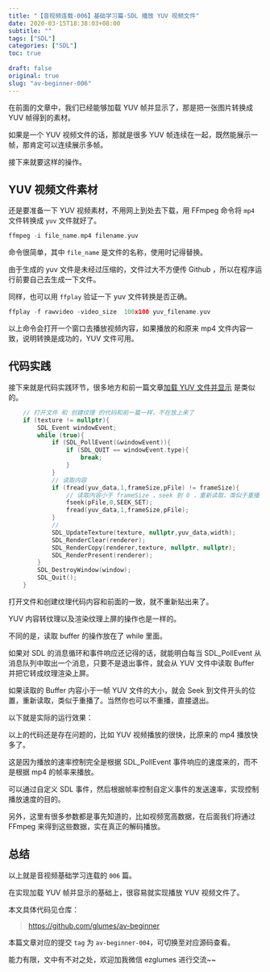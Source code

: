 ```yaml
---
title: "【音视频连载-006】基础学习篇-SDL 播放 YUV 视频文件"
date: 2020-03-15T18:38:03+08:00
subtitle: ""
tags: ["SDL"]
categories: ["SDL"]
toc: true
 
draft: false
original: true
slug: "av-beginner-006"
---
```


在前面的文章中，我们已经能够加载 YUV 帧并显示了，那是把一张图片转换成 YUV 帧得到的素材。


如果是一个 YUV 视频文件的话，那就是很多 YUV 帧连续在一起，既然能展示一帧，那肯定可以连续展示多帧。

接下来就要这样的操作。

<!--more-->

## YUV 视频文件素材

还是要准备一下 YUV 视频素材，不用网上到处去下载，用 FFmpeg 命令将 `mp4` 文件转换成 `yuv` 文件就好了。

```cpp
ffmpeg -i file_name.mp4 filename.yuv
```

命令很简单，其中 `file_name` 是文件的名称，使用时记得替换。

由于生成的 yuv 文件是未经过压缩的，文件过大不方便传 Github ，所以在程序运行前要自己去生成一下文件。

同样，也可以用 `ffplay` 验证一下 yuv 文件转换是否正确。

```cpp
ffplay -f rawvideo -video_size  100x100 yuv_filename.yuv
```

以上命令会打开一个窗口去播放视频内容，如果播放的和原来 mp4 文件内容一致，说明转换是成功的，YUV 文件可用。



## 代码实践

接下来就是代码实践环节，很多地方和前一篇文章[加载 YUV 文件并显示](https://mp.weixin.qq.com/s/nCidtYLmB8_LtAzbW14skg) 是类似的。


```cpp
    // 打开文件 和 创建纹理 的代码和前一篇一样，不在放上来了
    if (texture != nullptr){
        SDL_Event windowEvent;
        while (true){
            if (SDL_PollEvent(&windowEvent)){
                if (SDL_QUIT == windowEvent.type){
                    break;
                }
            }
            // 读取内容
            if (fread(yuv_data,1,frameSize,pFile) != frameSize){
                // 读取内容小于 frameSize ，seek 到 0 ，重新读取，类似于重播
                fseek(pFile,0,SEEK_SET);
                fread(yuv_data,1,frameSize,pFile);
            }
            //
            SDL_UpdateTexture(texture, nullptr,yuv_data,width);
            SDL_RenderClear(renderer);
            SDL_RenderCopy(renderer,texture, nullptr, nullptr);
            SDL_RenderPresent(renderer);
        }
        SDL_DestroyWindow(window);
        SDL_Quit();
    }
```

打开文件和创建纹理代码内容和前面的一致，就不重新贴出来了。

YUV 内容转纹理以及渲染纹理上屏的操作也是一样的。

不同的是，读取 buffer 的操作放在了 while 里面。

如果对 SDL 的消息循环和事件响应还记得的话，就能明白每当 SDL_PollEvent 从消息队列中取出一个消息，只要不是退出事件，就会从 YUV 文件中读取 Buffer 并把它转成纹理渲染上屏。


如果读取的 Buffer 内容小于一帧 YUV 文件的大小，就会  Seek 到文件开头的位置，重新读取，类似于重播了。当然你也可以不重播，直接退出。


以下就是实际的运行效果：




以上的代码还是存在问题的，比如 YUV 视频播放的很快，比原来的 mp4 播放快多了。

这是因为播放的速率控制完全是根据 SDL_PollEvent 事件响应的速度来的，而不是根据 mp4 的帧率来播放。

可以通过自定义 SDL 事件，然后根据帧率控制自定义事件的发送速率，实现控制播放速度的目的。

另外，这里有很多参数都是事先知道的，比如视频宽高数据，在后面我们将通过 FFmpeg 来得到这些数据，实在真正的解码播放。

## 总结


以上就是音视频基础学习连载的 `006` 篇。

在实现加载 YUV 帧并显示的基础上，很容易就实现播放 YUV 视频文件了。

本文具体代码见仓库：

> https://github.com/glumes/av-beginner

本篇文章对应的提交 `tag` 为 `av-beginner-004`，可切换至对应源码查看。

能力有限，文中有不对之处，欢迎加我微信 ezglumes 进行交流~~